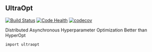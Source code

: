 UltraOpt
----------
[![Build Status](https://travis-ci.org/automl/auto-sklearn.svg?branch=master)](https://travis-ci.org/automl/auto-sklearn)
[![Code Health](https://landscape.io/github/automl/auto-sklearn/master/landscape.png)](https://landscape.io/github/automl/auto-sklearn/master)
[![codecov](https://codecov.io/gh/automl/auto-sklearn/branch/master/graph/badge.svg)](https://codecov.io/gh/automl/auto-sklearn)




Distributed Asynchronous Hyperparameter Optimization Better than HyperOpt

```
import ultraopt
```
